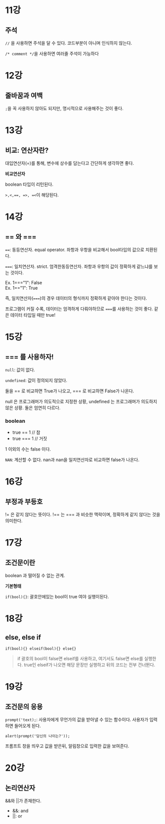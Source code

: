 # 11강

## 주석

```//``` 을 사용하면 주석을 달 수 있다. 코드부분이 아니며 인식하지 않는다.

```/* comment */```을 사용하면 여러줄 주석이 가능하다

# 12강

## 줄바꿈과 여백

```;```을 꼭 사용하지 않아도 되지만, 명시적으로 사용해주는 것이 좋다.

# 13강 

## 비교: 연산자란?

대입연산자(=)를 통해, 변수에 상수를 담는다고 간단하게 생각하면 좋다.

__비교연산자__

boolean 타입이 리턴된다.

```>,<,==, =>, =<```이 해당된다.

# 14강

## == 와 ===

`==`: 동등연산자. equal operator. 좌항과 우항을 비교해서 bool타입의 값으로 치환된다.

`===`: 일치연산자. strict. 엄격한동등연산자. 좌항과 우항의 값이 정확하게 같느냐를 보는 것이다. 

Ex. 1==="1": False <br>
Ex. 1=="1": True

즉, 일치연산자(`===`)의 경우 데이터의 형식까지 정확하게 같아야 한다는 것이다.

프로그램이 커질 수록, 데이터는 엄격하게 다뤄야하므로 `===`를 사용하는 것이 좋다. 같은 데이터 타입일 때만 true!

# 15강

## === 를 사용하자!

`null`: 값이 없다.

`undefined`: 값이 정의되지 않았다. 

둘을 == 로 비교하면 True가 나오고, === 로 비교하면 False가 나온다. 

null 은 프로그래머가 의도적으로 지정한 상황, undefined 는 프로그래머가 의도하지 않은 상황. 둘은 엄연히 다르다.

### boolean

- true == 1 // 참
- true === 1 // 거짓

1 이외의 수는 false 이다.

```NAN```: 계산할 수 없다. nan과 nan을 일치연산자로 비교하면 false가 나온다. 

# 16강

## 부정과 부등호

!= 은 같지 않다는 뜻이다. !== 는 === 과 비슷한 맥락이며, 정확하게 같지 않다는 것을 의미한다. 

# 17강 

## 조건문이란

boolean 과 떨어질 수 없는 관계.

__기본형태__

`if(bool){}`: 괄호안에있는 bool이 true 여야 실행이된다. 

# 18강

## else, else if

`
if(bool){}
elseif(bool){}
else{}
`

> if 괄호의 bool이 false면 elseif를 사용하고, 여기서도 false면 else를 실행한다. true인 elseif가 나오면 해당 문장만 실행하고 뒤의 코드는 전부 건너뛴다.

# 19강

## 조건문의 응용

`prompt('text);`: 사용자에게 무언가의 값을 받아낼 수 있는 함수이다. 사용자가 입력하면 들어오게 된다.

`alert(prompt('당신의 나이는?'));`

프롬프트 창을 띄우고 값을 받은뒤, 알림창으로 입력한 값을 보여준다.

# 20강

## 논리연산자

&&와 ||가 존재한다. 

- &&: and
- ||: or

 





